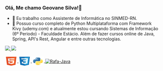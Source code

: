 ### Olá, Me chamo Geovane Silva!👋

- 🔭 Eu trabalho como Assistente de Informática no SINMED-RN.
- 🌱 Possuo curso completo de Python Multiplataforma com Framework Kivy (udemy.com) e atualmente estou cursando Sistemas de Informação (6º Periodo) - Faculdade Estácio. Além de fazer cursos online de Java, Spring, API's Rest, Angular e entre outras tecnologias.

 <div>
  <a href="https://github.com/geovanesilvahr">
  <img height="180em" src="https://github-readme-stats.vercel.app/api?username=geovanesilvahr&show_icons=true&theme=dark&include_all_commits=true&count_private=true"/>
  <img height="180em" src="https://github-readme-stats.vercel.app/api/top-langs/?username=geovanesilvahr&layout=compact&langs_count=7&theme=dark"/>
</div>
<div style="display: inline_block"><br>
  <img align="center" alt="Rafa-HTML" height="30" width="40" src="https://raw.githubusercontent.com/devicons/devicon/master/icons/html5/html5-original.svg">
  <img align="center" alt="Rafa-CSS" height="30" width="40" src="https://raw.githubusercontent.com/devicons/devicon/master/icons/css3/css3-original.svg">
  <img align="center" alt="Rafa-Python" height="30" width="40" src="https://raw.githubusercontent.com/devicons/devicon/master/icons/python/python-original.svg">
  <img align="center" alt="Rafa-Java" height="30" width="40" src="https://cdn.jsdelivr.net/gh/devicons/devicon/icons/java/java-original.svg" />
</div>
